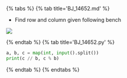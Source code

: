 {% tabs %}
{% tab title='BJ_14652.md' %}

* Find row and column given following bench

![](images/20210228_143813.png)

{% endtab %}
{% tab title='BJ_14652.py' %}

```py
a, b, c = map(int, input().split())
print(c // b, c % b)
```

{% endtab %}
{% endtabs %}
